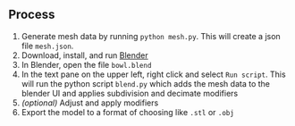 ## Process

1. Generate mesh data by running `python mesh.py`. This will create a json file `mesh.json`.
2. Download, install, and run [Blender](https://www.blender.org/)
3. In Blender, open the file `bowl.blend`
4. In the text pane on the upper left, right click and select `Run script`. This will run the python script `blend.py` which adds the mesh data to the blender UI and applies subdivision and decimate modifiers
5. _(optional)_ Adjust and apply modifiers
6. Export the model to a format of choosing like `.stl` or `.obj`
